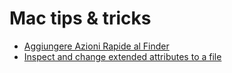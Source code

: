# Mac tips & tricks

- [Aggiungere Azioni Rapide al Finder](./add_quick_actions_on_finder/README.md)
- [Inspect and change extended attributes to a file](./inspect_and_change_extended_attributes/README.md)
